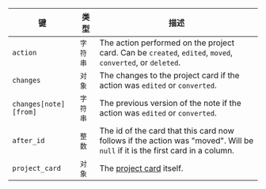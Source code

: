 | 键                     | 类型    | 描述                                                                                                                           |
| --------------------- | ----- | ---------------------------------------------------------------------------------------------------------------------------- |
| `action`              | `字符串` | The action performed on the project card. Can be `created`, `edited`, `moved`, `converted`, or `deleted`.                    |
| `changes`             | `对象`  | The changes to the project card if the action was `edited` or `converted`.                                                   |
| `changes[note][from]` | `字符串` | The previous version of the note if the action was `edited` or `converted`.                                                  |
| `after_id`            | `整数`  | The id of the card that this card now follows if the action was "moved". Will be `null` if it is the first card in a column. |
| `project_card`        | `对象`  | The [project card](/v3/projects/cards) itself.                                                                               |
